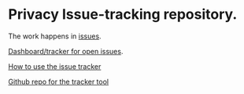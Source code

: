 # Privacy Issue-tracking repository.

The work happens in [issues](https://github.com/w3cping/tracking-issues/issues).

[Dashboard/tracker for open issues](https://w3c.github.io/horizontal-issue-tracker/?repo=w3cping/tracking-issues).

[How to use the issue tracker](https://w3c.github.io/horizontal-issue-tracker/HOWTO)

[Github repo for the tracker tool](https://github.com/w3c/horizontal-issue-tracker/issues)
